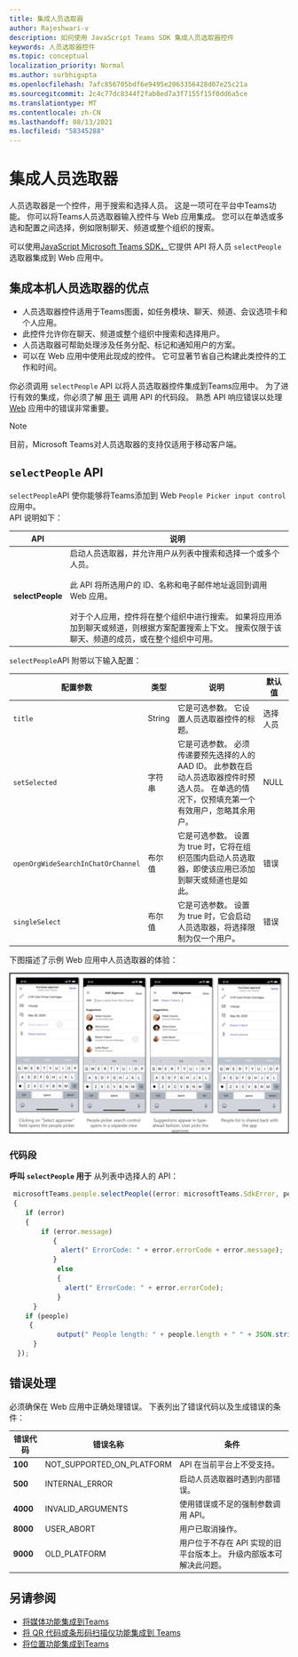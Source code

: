 ```yaml
---
title: 集成人员选取器
author: Rajeshwari-v
description: 如何使用 JavaScript Teams SDK 集成人员选取器控件
keywords: 人员选取器控件
ms.topic: conceptual
localization_priority: Normal
ms.author: surbhigupta
ms.openlocfilehash: 7afc856705bdf6e9495e2063356428d07e25c21a
ms.sourcegitcommit: 2c4c77dc8344f2fab8ed7a3f7155f15f0dd6a5ce
ms.translationtype: MT
ms.contentlocale: zh-CN
ms.lasthandoff: 08/13/2021
ms.locfileid: "58345288"
---
```

# <a name="integrate-people-picker"></a>集成人员选取器  

人员选取器是一个控件，用于搜索和选择人员。 这是一项可在平台中Teams功能。 你可以将Teams人员选取器输入控件与 Web 应用集成。 您可以在单选或多选和配置之间选择，例如限制聊天、频道或整个组织的搜索。

可以使用[JavaScript Microsoft Teams SDK，](/javascript/api/overview/msteams-client?view=msteams-client-js-latest&preserve-view=true)它提供 API 将人员 `selectPeople` 选取器集成到 Web 应用中。 

## <a name="advantages-of-integrating-the-native-people-picker"></a>集成本机人员选取器的优点 

* 人员选取器控件适用于Teams图面，如任务模块、聊天、频道、会议选项卡和个人应用。
* 此控件允许你在聊天、频道或整个组织中搜索和选择用户。
* 人员选取器可帮助处理涉及任务分配、标记和通知用户的方案。 
* 可以在 Web 应用中使用此现成的控件。 它可显著节省自己构建此类控件的工作和时间。

你必须调用 `selectPeople` API 以将人员选取器控件集成到Teams应用中。 为了进行有效的集成，你必须了解 [用于](#code-snippet) 调用 API 的代码段。 熟悉 API 响应错误以处理 [Web](#error-handling) 应用中的错误非常重要。

> [!NOTE] 
> 目前，Microsoft Teams对人员选取器的支持仅适用于移动客户端。

## <a name="selectpeople-api"></a>`selectPeople` API 

`selectPeople`API 使你能够将Teams添加到 Web `People Picker input control` 应用中。  
API 说明如下：

| API      | 说明  |
| --- | --- |
|**selectPeople**|启动人员选取器，并允许用户从列表中搜索和选择一个或多个人员。<br/><br/>此 API 将所选用户的 ID、名称和电子邮件地址返回到调用 Web 应用。<br/><br/>对于个人应用，控件将在整个组织中进行搜索。 如果将应用添加到聊天或频道，则根据方案配置搜索上下文。 搜索仅限于该聊天、频道的成员，或在整个组织中可用。|

`selectPeople`API 附带以下输入配置：

|配置参数|类型|说明| 默认值|
|-----|------|--------------|------|
|`title`| String| 它是可选参数。 它设置人员选取器控件的标题。 | 选择人员|
|`setSelected`|字符串| 它是可选参数。 必须传递要预先选择的人的 AAD ID。 此参数在启动人员选取器控件时预选人员。 在单选的情况下，仅预填充第一个有效用户，忽略其余用户。 |NULL| 
|`openOrgWideSearchInChatOrChannel`|布尔值 | 它是可选参数。 设置为 true 时，它将在组织范围内启动人员选取器，即使该应用已添加到聊天或频道也是如此。 |错误|
|`singleSelect`|布尔值|它是可选参数。 设置为 true 时，它会启动人员选取器，将选择限制为仅一个用户。 |错误|

下图描述了示例 Web 应用中人员选取器的体验：

![人员选取器 Web 应用体验](../../assets/images/tabs/people-picker-control-capability.png)

### <a name="code-snippet"></a>代码段

**呼叫 `selectPeople` 用于** 从列表中选择人的 API：

```javascript
 microsoftTeams.people.selectPeople((error: microsoftTeams.SdkError, people: microsoftTeams.people.PeoplePickerResult[]) => 
 {
    if (error) 
    {
        if (error.message) 
           {
             alert(" ErrorCode: " + error.errorCode + error.message);
           }
            else 
            {
              alert(" ErrorCode: " + error.errorCode);
            }
      }
    if (people)
     {
            output(" People length: " + people.length + " " + JSON.stringify(people));
      }
  });
```

## <a name="error-handling"></a>错误处理

必须确保在 Web 应用中正确处理错误。 下表列出了错误代码以及生成错误的条件： 

|错误代码 |  错误名称     | 条件|
| --------- | --------------- | -------- |
| **100** | NOT_SUPPORTED_ON_PLATFORM | API 在当前平台上不受支持。|
| **500** | INTERNAL_ERROR | 启动人员选取器时遇到内部错误。|
| **4000** | INVALID_ARGUMENTS | 使用错误或不足的强制参数调用 API。|
| **8000** | USER_ABORT |用户已取消操作。|
| **9000** | OLD_PLATFORM | 用户位于不存在 API 实现的旧平台版本上。  升级内部版本可解决此问题。|

## <a name="see-also"></a>另请参阅

* [将媒体功能集成到Teams](mobile-camera-image-permissions.md)
* [将 QR 代码或条形码扫描仪功能集成到 Teams](qr-barcode-scanner-capability.md)
* [将位置功能集成到Teams](location-capability.md)
